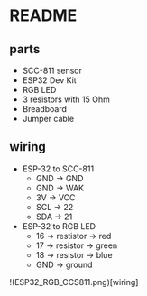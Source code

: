 # README

## parts

- SCC-811 sensor
- ESP32 Dev Kit
- RGB LED
- 3 resistors with 15 Ohm
- Breadboard
- Jumper cable

## wiring

- ESP-32 to SCC-811
	- GND -> GND
	- GND -> WAK
	- 3V  -> VCC
	- SCL -> 22
	- SDA -> 21
- ESP-32 to RGB LED
	- 16 -> restistor -> red
	- 17 -> resistor -> green
	- 18 -> resistor -> blue
	- GND -> ground

!(ESP32_RGB_CCS811.png)[wiring]

